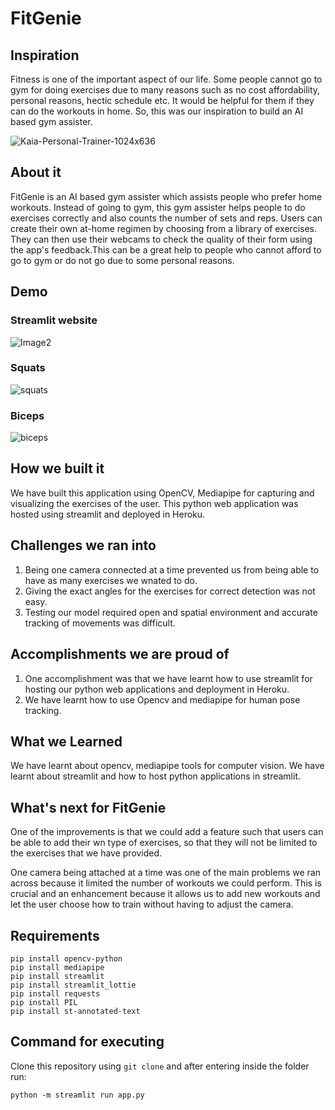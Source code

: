 # FitGenie

## Inspiration

Fitness is one of the important aspect of our life. Some people cannot go to gym for doing exercises due to many reasons such as no cost affordability, personal reasons, hectic schedule etc. It would be helpful for them if they can do the workouts in home. So, this was our inspiration to build an AI based gym assister.

![Kaia-Personal-Trainer-1024x636](https://user-images.githubusercontent.com/84268500/215325986-379b1ee0-2dfe-409f-a04f-24cfffebda45.jpg)

## About it 

FitGenie is an AI based gym assister which assists people who prefer home workouts. Instead of going to gym, this gym assister helps people to do exercises correctly and also counts the number of sets and reps. Users can create their own at-home regimen by choosing from a library of exercises. They can then use their webcams to check the quality of their form using the app's feedback.This can be a great help to people who cannot afford to go to gym or do not go due to some personal reasons.

## Demo

### Streamlit website
![Image2](https://user-images.githubusercontent.com/84268500/215326094-8f460f7b-9e5d-45ec-9df4-96547b141bea.jpg)
### Squats
![squats](https://user-images.githubusercontent.com/84268500/215326419-c261dfda-fbdb-4c6e-934d-cef09ba32fd1.jpeg)
### Biceps
![biceps](https://user-images.githubusercontent.com/84268500/215326450-0e16abfc-b788-4cd8-a32d-ff3d16daece1.jpeg)

## How we built it

We have built this application using OpenCV, Mediapipe for capturing and visualizing the exercises of the user. This python web application was hosted using streamlit and deployed in Heroku. 

## Challenges we ran into

1. Being one camera connected at a time prevented us from being able to have as many exercises we wnated to do.
2. Giving the exact angles for the exercises for correct detection was not easy.
3. Testing our model required open and spatial environment and accurate tracking of movements was difficult.

## Accomplishments we are proud of 

1. One accomplishment was that we have learnt how to use streamlit for hosting our python web applications and deployment in Heroku.
2. We have learnt how to use Opencv and mediapipe for human pose tracking.

## What we Learned
 
We have learnt about opencv, mediapipe tools for computer vision. We have learnt about streamlit and how to host python applications in streamlit. 

## What's next for FitGenie
 
One of the improvements is that we could add a feature such that users can be able to add their wn type of exercises, so that they will not be limited to the exercises that we have provided.

One camera being attached at a time was one of the main problems we ran across because it limited the number of workouts we could perform. This is crucial and an enhancement because it allows us to add new workouts and let the user choose how to train without having to adjust the camera.

## Requirements
```
pip install opencv-python
pip install mediapipe
pip install streamlit
pip install streamlit_lottie
pip install requests
pip install PIL
pip install st-annotated-text
```

## Command for executing
Clone this repository using ```git clone``` and after entering inside the folder run:
```
python -m streamlit run app.py
```
